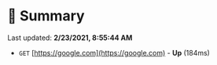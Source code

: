 # 📖 Summary
Last updated: **2/23/2021, 8:55:44 AM**

- `GET` [https://google.com](https://google.com) - **Up** (184ms)
